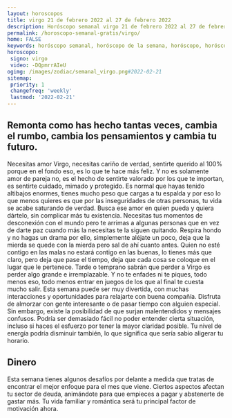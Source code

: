 ```yaml
---
layout: horoscopos
title: virgo 21 de febrero 2022 al 27 de febrero 2022 
description: Horóscopo semanal virgo 21 de febrero 2022 al 27 de febrero 2022. Remonta como has hecho tantas veces, cambia el rumbo, cambia los pensamientos y cambia tu futuro.
permalink: /horoscopo-semanal-gratis/virgo/
home: FALSE
keywords: horóscopo semanal, horóscopo de la semana, horóscopo, horóscopo gratis,horóscopos, horóscopo esperanza gracia, horoscopos virgo la semana, horóscopos gratis, Tarot, Astrologia, Zodíaco, virgo, horoscopo gratis, semanal
horoscopo:
 signo: virgo
 video: -DQpmrrAIeU
ogimg: /images/zodiac/semanal_virgo.png#2022-02-21
sitemap:
 priority: 1
 changefreq: 'weekly'
 lastmod: '2022-02-21'
---
```




## Remonta como has hecho tantas veces, cambia el rumbo, cambia los pensamientos y cambia tu futuro.

Necesitas amor Virgo, necesitas cariño de verdad, sentirte querido al 100% porque en el fondo eso, es lo que te hace más feliz. Y no es solamente amor de pareja no, es el hecho de sentirte valorado por los que te importan, es sentirte cuidado, mimado y protegido. Es normal que hayas tenido altibajos enormes, tienes mucho peso que cargas a tu espalda y por eso lo que menos quieres es que por las inseguridades de otras personas, tu vida se acabe saturando de verdad. Busca ese amor en quien pueda y quiera dártelo, sin complicar más tu existencia. Necesitas tus momentos de desconexión con el mundo pero te arrimas a algunas personas que en vez de darte paz cuando más la necesitas te la siguen quitando. Respira hondo y no hagas un drama por ello, simplemente aléjate un poco, deja que la mierda se quede con la mierda pero sal de ahí cuanto antes. Quien no esté contigo en las malas no estará contigo en las buenas, lo tienes más que claro, pero deja que pase el tiempo, deja que cada cosa se coloque en el lugar que le pertenece. Tarde o temprano sabrán que perder a Virgo es perder algo grande e irremplazable. Y no te enfades ni te piques, todo menos eso, todo menos entrar en juegos de los que al final te cuesta mucho salir.
Esta semana puede ser muy divertida, con muchas interacciones y oportunidades para relajarte con buena compañía. Disfruta de almorzar con gente interesante o de pasar tiempo con alguien especial. Sin embargo, existe la posibilidad de que surjan malentendidos y mensajes confusos. Podría ser demasiado fácil no poder entender cierta situación, incluso si haces el esfuerzo por tener la mayor claridad posible. Tu nivel de energía podría disminuir también, lo que significa que sería sabio aligerar tu horario.

## Dinero

Esta semana tienes algunos desafíos por delante a medida que tratas de encontrar el mejor enfoque para el mes que viene. Ciertos aspectos afectan tu sector de deuda, animándote para que empieces a pagar y abstenerte de gastar más. Tu vida familiar y romántica será tu principal factor de motivación ahora.